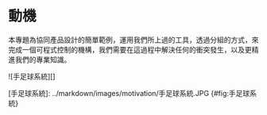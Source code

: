動機
===



本專題為協同產品設計的簡單範例，運用我們所上過的工具，透過分組的方式，來完成一個可程式控制的機構，我們需要在這過程中解決任何的衝突發生，以及更精進我們的專業知識。


![手足球系統][]

[手足球系統]: ../markdown/images/motivation/手足球系統.JPG {#fig:手足球系統}

